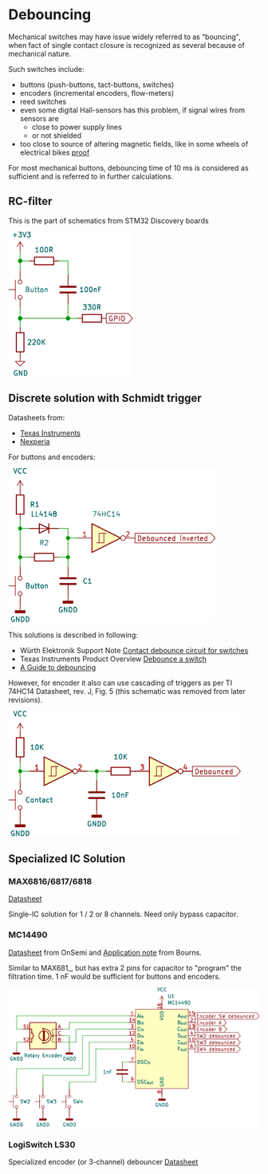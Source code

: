 # Debouncing

Mechanical switches may have issue widely referred to as “bouncing”, when fact of single contact closure is recognized as several because of mechanical nature.

Such switches include:

- buttons (push-buttons, tact-buttons, switches)
- encoders (incremental encoders, flow-meters)
- reed switches
- even some digital Hall-sensors has this problem, if signal wires from sensors are
	- close to power supply lines
	- or not shielded
- too close to source of altering magnetic fields, like in some wheels of electrical bikes [proof](https://www.youtube.com/watch?v=HW3xqTXIlfo)


For most mechanical buttons, debouncing time of 10 ms is considered as sufficient and is referred to in further calculations.

## RC-filter

This is the part of schematics from STM32 Discovery boards

![](images/render/kicad/STM32F407G-DISC1.svg)

## Discrete solution with Schmidt trigger

Datasheets from:

- [Texas Instruments](https://www.ti.com/lit/ds/symlink/sn74hc14.pdf) 
- [Nexperia](https://assets.nexperia.com/documents/data-sheet/74HC_HCT14.pdf)

For buttons and encoders:

![](images/render/kicad/74HC14_debouncing.svg)

This solutions is described in following:

- Würth Elektronik Support Note [Contact debounce circuit for switches](https://www.we-online.com/catalog/media/o185480v410%20SN015_Contact%20debounce%20circuit%20for%20switches.pdf)
- Texas Instruments Product Overview [Debounce a switch](https://www.ti.com/lit/ab/scea094/scea094.pdf)
- [A Guide to debouncing](https://my.eng.utah.edu/~cs5780/debouncing.pdf)

However, for encoder it also can use cascading of triggers as per TI 74HC14 Datasheet, rev. J, Fig. 5 (this schematic was removed from later revisions). 

![](images/render/kicad/74HC14-buffer.svg)


## Specialized IC Solution

### MAX6816/6817/6818

[Datasheet](https://www.analog.com/media/en/technical-documentation/data-sheets/max6816-max6818.pdf)

Single-IC solution for 1 / 2 or 8 channels. Need only bypass capacitor.


### MC14490

[Datasheet](https://www.onsemi.com/pdf/datasheet/mc14490-d.pdf) from OnSemi and [Application note](https://www.bourns.com/docs/technical-documents/technical-library/sensors-controls/technical-notes/Bourns_enc_sgnl_cond_technote.pdf) from Bourns.

Similar to MAX681_, but has extra 2 pins for capacitor to "program" the filtration time. 1 nF would be sufficient for buttons and encoders.

![](images/render/kicad/MC14490.svg)
### LogiSwitch LS30

Specialized encoder (or 3-channel) debouncer
[Datasheet](https://logiswitch.com/wp-content/uploads/LS30-Rotary-Encoder-IC-Datasheet.pdf)